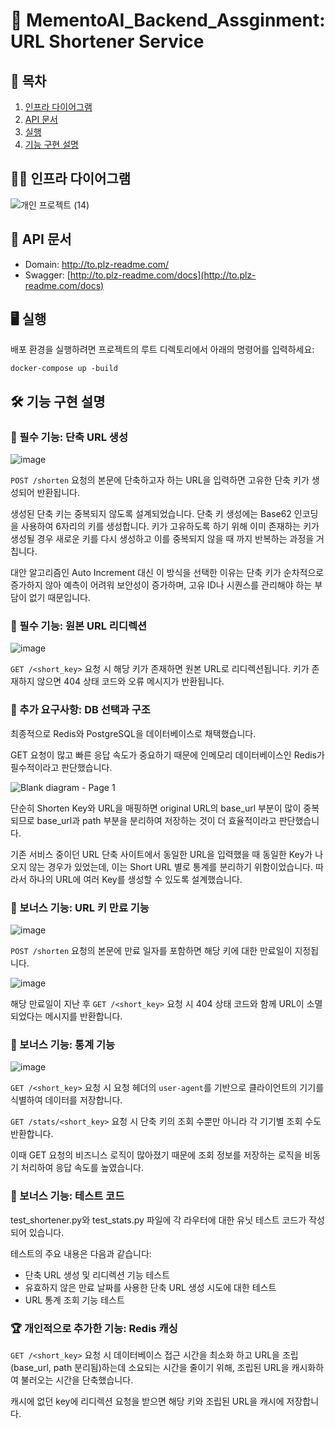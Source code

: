 # 🎯 MementoAI_Backend_Assginment: URL Shortener Service

## 📜 목차

1. [인프라 다이어그램](#인프라-다이어그램)
2. [API 문서](#API-문서)
3. [실행](#실행)
5. [기능 구현 설명](#기능-구현-설명)

## 👨‍💻 인프라 다이어그램
![개인 프로젝트 (14)](https://github.com/user-attachments/assets/8e5188f2-296b-4573-88de-c5dc484c9e78)

## 📃 API 문서

- Domain: http://to.plz-readme.com/
- Swagger: [http://to.plz-readme.com/docs](http://to.plz-readme.com/docs)

## 🖥 실행

배포 환경을 실행하려면 프로젝트의 루트 디렉토리에서 아래의 명령어를 입력하세요:

``
docker-compose up -build
``

## 🛠 기능 구현 설명

### 🥇 필수 기능: 단축 URL 생성
![image](https://github.com/user-attachments/assets/c82d147c-ccaa-4c67-8939-81a100bfe189)

`POST /shorten` 요청의 본문에 단축하고자 하는 URL을 입력하면 고유한 단축 키가 생성되어 반환됩니다.

생성된 단축 키는 중복되지 않도록 설계되었습니다. 단축 키 생성에는 Base62 인코딩을 사용하여 6자리의 키를 생성합니다. 키가 고유하도록 하기 위해 이미 존재하는 키가 생성될 경우 새로운 키를 다시 생성하고 이를 중복되지 않을 때 까지 반복하는 과정을 거칩니다.

대안 알고리즘인 Auto Increment 대신 이 방식을 선택한 이유는 단축 키가 순차적으로 증가하지 않아 예측이 어려워 보안성이 증가하며, 고유 ID나 시퀀스를 관리해야 하는 부담이 없기 때문입니다.

### 🥇 필수 기능: 원본 URL 리디렉션
![image](https://github.com/user-attachments/assets/d2e49b97-0a6a-412d-afe2-91dfc3542c48)

`GET /<short_key>` 요청 시 해당 키가 존재하면 원본 URL로 리디렉션됩니다. 키가 존재하지 않으면 404 상태 코드와 오류 메시지가 반환됩니다.

### 🥈 추가 요구사항: DB 선택과 구조
최종적으로 Redis와 PostgreSQL을 데이터베이스로 채택했습니다.

GET 요청이 많고 빠른 응답 속도가 중요하기 때문에 인메모리 데이터베이스인 Redis가 필수적이라고 판단했습니다.

![Blank diagram - Page 1](https://github.com/user-attachments/assets/cd221524-a7ff-4fa0-b7d7-71d28a79cfa5)

단순히 Shorten Key와 URL을 매핑하면 original URL의 base_url 부분이 많이 중복되므로 base_url과 path 부분을 분리하여 저장하는 것이 더 효율적이라고 판단했습니다.

기존 서비스 중이던 URL 단축 사이트에서 동일한 URL을 입력했을 때 동일한 Key가 나오지 않는 경우가 있었는데, 이는 Short URL 별로 통계를 분리하기 위함이었습니다. 따라서 하나의 URL에 여러 Key를 생성할 수 있도록 설계했습니다.

### 🥉 보너스 기능: URL 키 만료 기능
![image](https://github.com/user-attachments/assets/aee9ff3a-6c40-49d3-b7f6-577d059163ac)

`POST /shorten` 요청의 본문에 만료 일자를 포함하면 해당 키에 대한 만료일이 지정됩니다.

![image](https://github.com/user-attachments/assets/f47d9dbf-f382-4232-a4db-a9c75656ffcc)

해당 만료일이 지난 후 `GET /<short_key>` 요청 시 404 상태 코드와 함께 URL이 소멸되었다는 메시지를 반환합니다.

### 🥉 보너스 기능: 통계 기능
![image](https://github.com/user-attachments/assets/ea9a5d27-d087-49e3-b2b3-3629a15e6a3e)

`GET /<short_key>` 요청 시 요청 헤더의 `user-agent`를 기반으로 클라이언트의 기기를 식별하여 데이터를 저장합니다.

`GET /stats/<short_key>` 요청 시 단축 키의 조회 수뿐만 아니라 각 기기별 조회 수도 반환합니다.

이때 GET 요청의 비즈니스 로직이 많아졌기 때문에 조회 정보를 저장하는 로직을 비동기 처리하여 응답 속도를 높였습니다.

### 🥉 보너스 기능: 테스트 코드
test_shortener.py와 test_stats.py 파일에 각 라우터에 대한 유닛 테스트 코드가 작성되어 있습니다.

테스트의 주요 내용은 다음과 같습니다:

- 단축 URL 생성 및 리디렉션 기능 테스트
- 유효하지 않은 만료 날짜를 사용한 단축 URL 생성 시도에 대한 테스트
- URL 통계 조회 기능 테스트

### 🏆 개인적으로 추가한 기능: Redis 캐싱

`GET /<short_key>` 요청 시 데이터베이스 접근 시간을 최소화 하고 URL을 조립(base_url, path 분리됨)하는데 소요되는 시간을 줄이기 위해, 조립된 URL을 캐시화하여 불러오는 시간을 단축했습니다. 

캐시에 없던 key에 리디렉션 요청을 받으면 해당 키와 조립된 URL을 캐시에 저장합니다.
